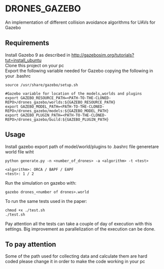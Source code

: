 # DRONES_GAZEBO
An implementation of different collision avoidance algorithms for UAVs for Gazebo


## Requirements
Install Gazebo 9 as described in http://gazebosim.org/tutorials?tut=install_ubuntu  
Clone this project on your pc  
Export the following variable needed for Gazebo copying the following in your .bashrc  
```
source /usr/share/gazebo/setup.sh

#Gazebo variable for location of the models,worlds and plugins
export GAZEBO_RESOURCE_PATH=<PATH-TO-THE-CLONED-REPO>/drones_gazebo/worlds:${GAZEBO_RESOURCE_PATH}
export GAZEBO_MODEL_PATH=<PATH-TO-THE-CLONED-REPO>/drones_gazebo/models:${GAZEBO_MODEL_PATH}
export GAZEBO_PLUGIN_PATH=<PATH-TO-THE-CLONED-REPO>/drones_gazebo/build:${GAZEBO_PLUGIN_PATH}
```

## Usage
Install gazebo export path of model/world/plugins to .bashrc file
generetare world file wiht
```
python generate.py -n <number_of_drones> -a <algorithm> -t <test>

<algorithm>: ORCA / BAPF / EAPF
<test>: 1 / 2 
```
Run the simulation on gazebo with:
```
gazebo drones_<number of drones>.world
```

To run the same tests used in the paper:
```
chmod +x ./test.sh
./test.sh
```
Pay attention all the tests can take a couple of day of execution with this settings. Big improvement as parallelization of the execution can be done.


## To pay attention
Some of the path used for collecting data and calculate them are hard coded please change it in order to make the code working in your pc
